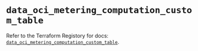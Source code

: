 # `data_oci_metering_computation_custom_table`

Refer to the Terraform Registory for docs: [`data_oci_metering_computation_custom_table`](https://registry.terraform.io/providers/oracle/oci/6.18.0/docs/data-sources/metering_computation_custom_table).
